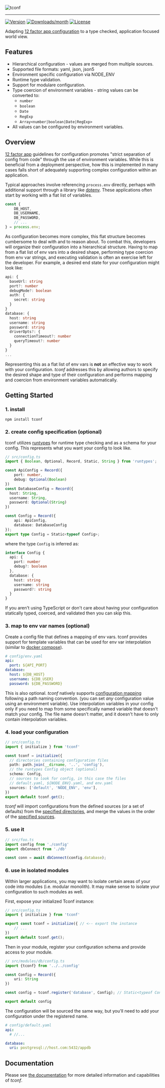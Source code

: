 ![tconf](https://user-images.githubusercontent.com/33014/144646320-bb6cc527-18d6-4889-998e-e37fdc849170.png)

---
[![Version](https://img.shields.io/npm/v/tconf.svg)](https://npmjs.org/package/tconf) [![Downloads/month](https://img.shields.io/npm/dm/tconf.svg)](https://npmjs.org/package/tconf) [![License](https://img.shields.io/npm/l/tconf.svg)](https://github.com/codemariner/tconf/blob/master/package.json)

Adapting [12 factor app configuration](https://12factor.net/config) to a type checked, application focused world view.

## Features
- Hierarchical configuration - values are merged from multiple sources.
- Supported file formats: yaml, json, json5
- Environment specific configuration via NODE_ENV
- Runtime type validation.
- Support for modulare configuration.
- Type coercion of environment variables - string values can be converted to:
  - `number`
  - `boolean`
  - `Date`
  - `RegExp`
  - `Array<number|boolean|Date|RegExp>`
- All values can be configured by environment variables.

## Overview

[12 factor app](https://12factor.net/config) guidelines for configuration promotes "strict separation of config from code" through the use of environment variables. While this is beneficial from a deployment perspective, how this is implemented in many cases falls short of adequately supporting complex configuration within an application.

Typical approaches involve referencing `process.env` directly, perhaps with additional support through a library like [dotenv](https://github.com/motdotla/dotenv). These applications often start by working with a flat list of variables.

```typescript
const {
    DB_HOST,
    DB_USERNAME,
    DB_PASSWORD,
    // ...
} = process.env;
```
As configuration becomes more complex, this flat structure becomes cumbersome to deal with and to reason about. To combat this, developers will organize their configuration into a hierarchical structure. Having to map from a flat list of env vars into a desired shape, performing type coercion from env var strings, and executing validation is often an exercise left for the developer. For example, a desired end state for your configuration might look like:
```typescript
api: {
  baseUrl: string
  port?: number
  debugMode?: boolean
  auth: {
    secret: string
  }
}
database: {
  host: string
  username: string
  password: string
  driverOpts?: {
    connectionTimeout?: number
    queryTimeout?: number
  }
}
...
```
Representing this as a flat list of env vars is **not** an effective way to work with your configuration. _tconf_ addresses this by allowing authors to specify the desired shape and type of their configuration and performs mapping and coercion from environment variables automatically.


## Getting Started

### 1. install
```
npm install tconf
```

### 2. create config specification (optional)
tconf utilizes [runtypes]() for runtime type checking and as a schema for your config. This represents what you want your config to look like.

```typescript
// src/config.ts
import { Boolean, Optional, Record, Static, String } from 'runtypes';

const ApiConfig = Record({  
    port: number,
    debug: Optional(Boolean)
})
const DatabaseConfig = Record({
  host: String,
  username: String,
  password: Optional(String)
})

const Config = Record({
    api: ApiConfig,
    database: DatabaseConfig
});
export type Config = Static<typeof Config>;
```

where the type `Config` is inferred as:
```typescript
interface Config {
  api: {
    port: number
    debug?: boolean
  },
  database: {
    host: string
    username: string
    password?: string
  }
}
```


If you aren't using TypeScript or don't care about having your configuration statically typed, coerced, and validated then you can skip this.

### 3. map to env var names (optional)
Create a config file that defines a mapping of env vars. tconf provides support for template variables that can be used for env var interpolation (similar to [docker compose](https://docs.docker.com/compose/environment-variables/)).

```yaml
# config/env.yaml
api:
  port: ${API_PORT}
database:
  host: ${DB_HOST}
  username: ${DB_USER}
  password: ${DB_PASSWORD}
```

This is also optional. _tconf_ natively supports [configuration mapping](./DOC.md#environment-variable-mapping) following a path naming convention. (you can set *any* configuration value using an environment variable). Use interpolation variables in your config only if you need to map from some specifically named variable that doesn't match your config. The file name doesn't matter, and it doesn't have to only contain interpolation variables.

### 4. load your configuration

```typescript
// src/config.ts
import { initialize } from 'tconf'

const tconf = initialize({
  // directories containing configuration files
  path: path.join(__dirname, '..', 'config'),
  // the runtypes Config object (optional)
  schema: Config,
  // sources to look for config, in this case the files
  // default.yaml, ${NODE_ENV}.yaml, and env.yaml
  sources: ['default', 'NODE_ENV', 'env'],
})
export default tconf.get();

```
_tconf_ will import configurations from the defined sources (or a set of defaults) from the [specified directories](./DOC.md#path-required), and merge the values in the order of the [specified sources](./DOC.md#sources-optional).

### 5. use it
```typescript
// src/foo.ts
import config from './config'
import dbConnect from './db'

const conn = await dbConnect(config.database);
```

### 6. use in isolated modules
Within larger applications, you may want to isolate certain areas of your code into modules (i.e. modular monolith). It may make sense to isolate your configuration to such modules as well.

First, expose your initialized Tconf instance:
```typescript
// src/config.ts
import { initialize } from 'tconf'

export const tconf = initialize({ // <-- export the instance
    // ...
})
export default tconf.get();
```

Then in your module, register your configuration schema and provide access to your module.

```typescript
// src/modules/db/config.ts
import {tconf} from '../../config'

const Config = Record({
    uri: String
})

const config = tconf.register('database', Config); // Static<typeof Config>

export default config

```

The configuration will be sourced the same way, but you'll need to add your configuration under the registered name.
```yaml
# config/default.yaml
api:
  # //...

database:
  uri: postgresql://host.com:5432/appdb
```


## Documentation

Please see [the documentation](./DOC.md) for more detailed information and capabilities of _tconf_.
